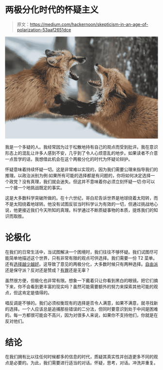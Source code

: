 # 两极分化时代的怀疑主义

> 原文：<https://medium.com/hackernoon/skepticism-in-an-age-of-polarization-53aaf2651dce>

![](img/eba4845e9a3d2386b1458e596c020c1b.png)

我是一个多疑的人。我经常因为过于松散地持有自己的观点而受到批评。我在意识形态上的混乱让许多人感到不安，几乎到了令人心烦意乱的地步。如果读者不介意一点哲学的话，我想借此机会在这个两极分化的时代为怀疑论辩护。

怀疑意味着持续怀疑一切。这是非常难以实现的，因为我们需要公理来指导我们的推理。以政治派别为例:如果所有可能的选择都是有问题的，你将如何决定选择一个政党？没有真理，我们就会迷失。但这并不意味着你必须立刻怀疑一切:你可以一个接一个地挑战既定的事实。

这是大多数科学突破所做的。在十六世纪，哥白尼告诉世界是地球绕着太阳转，而不是太阳绕着地球转。他没有试图反驳当时科学认为有效的一切，但通过挑战地心说，他更接近我们今天所知的真理。科学通过不断质疑事物的本质，提炼我们的知识而取胜。

# 论极化

在我们的日常生活中，当试图解决一个困境时，我们往往不够怀疑。我们试图尽可能简单地描述这个世界，只有非常有限的观点可供选择。我们需要一份 T2 菜单。还有[选择越少越好](https://en.wikipedia.org/wiki/The_Paradox_of_Choice)。这导致了意见的两极分化，大多数时候只有两种选择。[自由派](https://hackernoon.com/tagged/liberal)还是保守派？反对还是赞成？[有罪](https://hackernoon.com/tagged/guilty)还是无辜？

虽然很方便，但极化也非常有限。想象一下戴着只让你看到黑白的眼镜。把它们摘下来，你不会看到更丰富的现实吗？虽然可能需要额外的努力来探索其他可能的观点，但这肯定是值得的。

唱反调是不够的。我们必须权衡现有的选择是否令人满意，如果不满意，就寻找新的选择。一个人应该总是追捕那些错误的二分法，但同时要意识到处于中间是困难的。每一方都很可能会不高兴，因为对很多人来说，如果你不支持他们，你就是在反对他们。

# 结论

在我们拥有比以往任何时候都多的信息的时代，质疑其真实性并创造更多不同的观点是必要的。为此，我们需要进行适当的对话。怀疑，思考，对话。冲洗并重复。